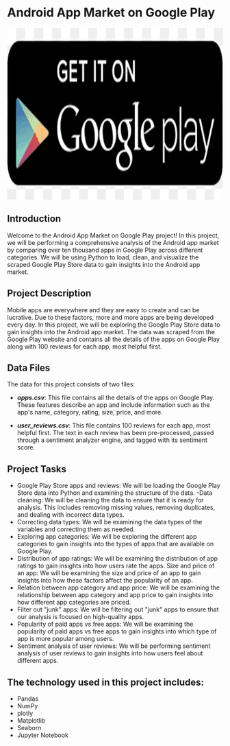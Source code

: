 # Android App Market on Google Play
<p align="center">
  <img src="https://github.com/nguneonard/Python_projects/blob/main/The%20Android%20App%20Market%20on%20Google%20Play/google%20play%20store.png"  title="hover text", width="1000" height="400">
</p>


## Introduction
Welcome to the Android App Market on Google Play project! In this project, we will be performing a comprehensive analysis of the Android app market by comparing over ten thousand apps in Google Play across different categories. We will be using Python to load, clean, and visualize the scraped Google Play Store data to gain insights into the Android app market.

## Project Description
Mobile apps are everywhere and they are easy to create and can be lucrative. Due to these factors, more and more apps are being developed every day. In this project, we will be exploring the Google Play Store data to gain insights into the Android app market. The data was scraped from the Google Play website and contains all the details of the apps on Google Play along with 100 reviews for each app, most helpful first.

## Data Files
The data for this project consists of two files:

- ***apps.csv***: This file contains all the details of the apps on Google Play. These features describe an app and include information such as the app's name, category, rating, size, price, and more.

- ***user_reviews.csv***: This file contains 100 reviews for each app, most helpful first. The text in each review has been pre-processed, passed through a sentiment analyzer engine, and tagged with its sentiment score.

## Project Tasks
- Google Play Store apps and reviews: We will be loading the Google Play Store data into Python and examining the structure of the data.
 -Data cleaning: We will be cleaning the data to ensure that it is ready for analysis. This includes removing missing values, removing duplicates, and dealing with incorrect data types.
- Correcting data types: We will be examining the data types of the variables and correcting them as needed.
- Exploring app categories: We will be exploring the different app categories to gain insights into the types of apps that are available on Google Play.
- Distribution of app ratings: We will be examining the distribution of app ratings to gain insights into how users rate the apps.
Size and price of an app: We will be examining the size and price of an app to gain insights into how these factors affect the popularity of an app.
- Relation between app category and app price: We will be examining the relationship between app category and app price to gain insights into how different app categories are priced.
- Filter out "junk" apps: We will be filtering out "junk" apps to ensure that our analysis is focused on high-quality apps.
- Popularity of paid apps vs free apps: We will be examining the popularity of paid apps vs free apps to gain insights into which type of app is more popular among users.
- Sentiment analysis of user reviews: We will be performing sentiment analysis of user reviews to gain insights into how users feel about different apps.

## The technology used in this project includes:
- Pandas
- NumPy
- plotly
- Matplotlib
- Seaborn
- Jupyter Notebook
